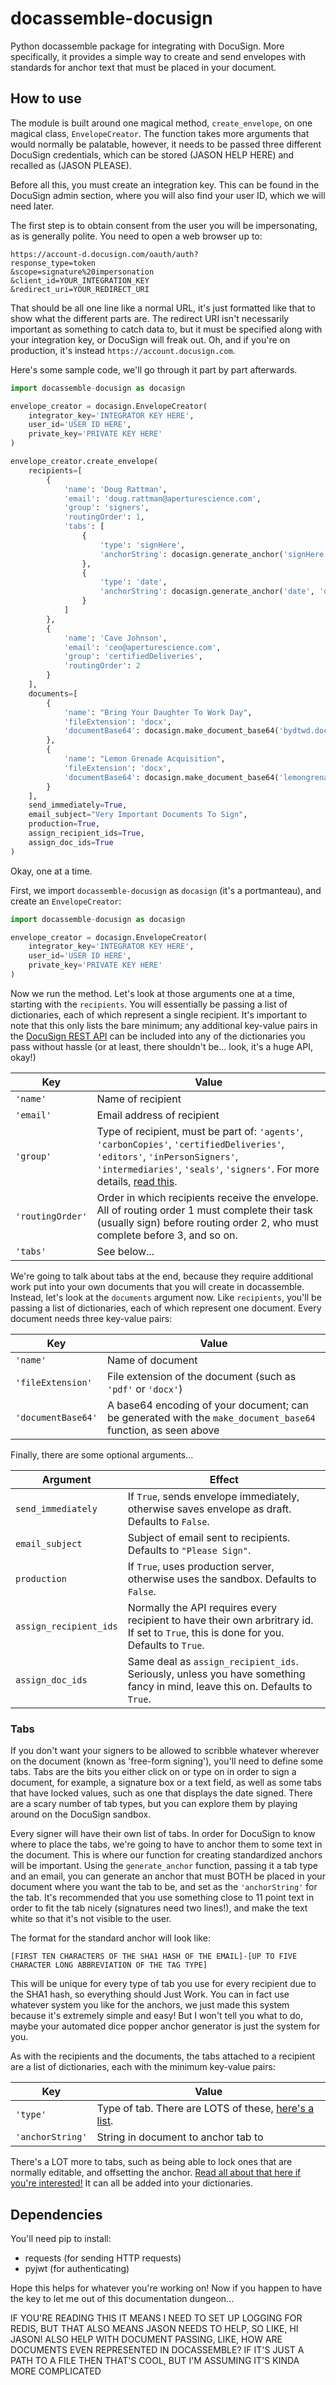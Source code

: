 # docassemble-docusign

Python docassemble package for integrating with DocuSign. More specifically, it provides a simple way to create and send envelopes with standards for anchor text that must be placed in your document.

## How to use

The module is built around one magical method, `create_envelope`, on one magical class, `EnvelopeCreator`. The function takes more arguments that would normally be palatable, however, it needs to be passed three different DocuSign credentials, which can be stored (JASON HELP HERE) and recalled as (JASON PLEASE).

Before all this, you must create an integration key. This can be found in the DocuSign admin section, where you will also find your user ID, which we will need later.

The first step is to obtain consent from the user you will be impersonating, as is generally polite. You need to open a web browser up to:

```
https://account-d.docusign.com/oauth/auth?
response_type=token
&scope=signature%20impersonation
&client_id=YOUR_INTEGRATION_KEY
&redirect_uri=YOUR_REDIRECT_URI
```

That should be all one line like a normal URL, it's just formatted like that to show what the different parts are. The redirect URI isn't necessarily important as something to catch data to, but it must be specified along with your integration key, or DocuSign will freak out. Oh, and if you're on production, it's instead `https://account.docusign.com`.

Here's some sample code, we'll go through it part by part afterwards.

```python
import docassemble-docusign as docasign

envelope_creator = docasign.EnvelopeCreator(
    integrator_key='INTEGRATOR KEY HERE',
    user_id='USER ID HERE',
    private_key='PRIVATE KEY HERE'
)

envelope_creator.create_envelope(
    recipients=[
        {
            'name': 'Doug Rattman',
            'email': 'doug.rattman@aperturescience.com',
            'group': 'signers',
            'routingOrder': 1,
            'tabs': [
                {
                    'type': 'signHere',
                    'anchorString': docasign.generate_anchor('signHere', 'doug.rattman@aperturescience.com')
                },
                {
                    'type': 'date',
                    'anchorString': docasign.generate_anchor('date', 'doug.rattman@aperturescience.com')
                }
            ]
        },
        {
            'name': 'Cave Johnson',
            'email': 'ceo@aperturescience.com',
            'group': 'certifiedDeliveries',
            'routingOrder': 2
        }
    ],
    documents=[
        {
            'name': "Bring Your Daughter To Work Day",
            'fileExtension': 'docx',
            'documentBase64': docasign.make_document_base64('bydtwd.docx')
        },
        {
            'name': "Lemon Grenade Acquisition",
            'fileExtension': 'docx',
            'documentBase64': docasign.make_document_base64('lemongrenadeacquisition.docx')
        }
    ],
    send_immediately=True,
    email_subject="Very Important Documents To Sign",
    production=True,
    assign_recipient_ids=True,
    assign_doc_ids=True
)
```

Okay, one at a time.

First, we import `docassemble-docusign` as `docasign` (it's a portmanteau), and create an `EnvelopeCreator`:

```python
import docassemble-docusign as docasign

envelope_creator = docasign.EnvelopeCreator(
    integrator_key='INTEGRATOR KEY HERE',
    user_id='USER ID HERE',
    private_key='PRIVATE KEY HERE'
)
```

Now we run the method. Let's look at those arguments one at a time, starting with the `recipients`. You will essentially be passing a list of dictionaries, each of which represent a single recipient. It's important to note that this only lists the bare minimum; any additional key-value pairs in the [DocuSign REST API](https://developers.docusign.com/esign-rest-api) can be included into any of the dictionaries you pass without hassle (or at least, there shouldn't be... look, it's a huge API, okay!)

Key | Value
--- | ---
`'name'` | Name of recipient
`'email'` | Email address of recipient
`'group'` | Type of recipient, must be part of: `'agents'`, `'carbonCopies'`, `'certifiedDeliveries'`, `'editors'`, `'inPersonSigners'`, `'intermediaries'`, `'seals'`, `'signers'`. For more details, [read this](https://developers.docusign.com/esign-rest-api/guides/concepts/recipients).
`'routingOrder'` | Order in which recipients receive the envelope. All of routing order 1 must complete their task (usually sign) before routing order 2, who must complete before 3, and so on.
`'tabs'` | See below...

We're going to talk about tabs at the end, because they require additional work put into your own documents that you will create in docassemble. Instead, let's look at the `documents` argument now. Like `recipients`, you'll be passing a list of dictionaries, each of which represent one document. Every document needs three key-value pairs:

Key | Value
--- | ---
`'name'` | Name of document
`'fileExtension'` | File extension of the document (such as `'pdf'` or `'docx'`)
`'documentBase64'` | A base64 encoding of your document; can be generated with the `make_document_base64` function, as seen above

Finally, there are some optional arguments...

Argument | Effect
--- | ---
`send_immediately` | If `True`, sends envelope immediately, otherwise saves envelope as draft. Defaults to `False`.
`email_subject` | Subject of email sent to recipients. Defaults to `"Please Sign"`.
`production` | If `True`, uses production server, otherwise uses the sandbox. Defaults to `False`.
`assign_recipient_ids` | Normally the API requires every recipient to have their own arbritrary id. If set to `True`, this is done for you. Defaults to `True`.
`assign_doc_ids` | Same deal as `assign_recipient_ids`. Seriously, unless you have something fancy in mind, leave this on. Defaults to `True`.

### Tabs

If you don't want your signers to be allowed to scribble whatever wherever on the document (known as 'free-form signing'), you'll need to define some tabs. Tabs are the bits you either click on or type on in order to sign a document, for example, a signature box or a text field, as well as some tabs that have locked values, such as one that displays the date signed. There are a scary number of tab types, but you can explore them by playing around on the DocuSign sandbox.

Every signer will have their own list of tabs. In order for DocuSign to know where to place the tabs, we're going to have to anchor them to some text in the document. This is where our function for creating standardized anchors will be important. Using the `generate_anchor` function, passing it a tab type and an email, you can generate an anchor that must BOTH be placed in your document where you want the tab to be, and set as the `'anchorString'` for the tab. It's recommended that you use something close to 11 point text in order to fit the tab nicely (signatures need two lines!), and make the text white so that it's not visible to the user.

The format for the standard anchor will look like:

```
[FIRST TEN CHARACTERS OF THE SHA1 HASH OF THE EMAIL]-[UP TO FIVE CHARACTER LONG ABBREVIATION OF THE TAG TYPE]
```

This will be unique for every type of tab you use for every recipient due to the SHA1 hash, so everything should Just Work. You can in fact use whatever system you like for the anchors, we just made this system because it's extremely simple and easy! But I won't tell you what to do, maybe your automated dice popper anchor generator is just the system for you.

As with the recipients and the documents, the tabs attached to a recipient are a list of dictionaries, each with the minimum key-value pairs:

Key | Value
--- | ---
`'type'` | Type of tab. There are LOTS of these, [here's a list](https://developers.docusign.com/esign-rest-api/reference/Envelopes/EnvelopeRecipientTabs/).
`'anchorString'` | String in document to anchor tab to

There's a LOT more to tabs, such as being able to lock ones that are normally editable, and offsetting the anchor. [Read all about that here if you're interested!](https://developers.docusign.com/esign-rest-api/guides/concepts/tabs) It can all be added into your dictionaries.

## Dependencies

You'll need pip to install:

* requests (for sending HTTP requests)
* pyjwt (for authenticating)

Hope this helps for whatever you're working on! Now if you happen to have the key to let me out of this documentation dungeon...

IF YOU'RE READING THIS IT MEANS I NEED TO SET UP LOGGING FOR REDIS, BUT THAT ALSO MEANS JASON NEEDS TO HELP, SO LIKE, HI JASON! ALSO HELP WITH DOCUMENT PASSING, LIKE, HOW ARE DOCUMENTS EVEN REPRESENTED IN DOCASSEMBLE? IF IT'S JUST A PATH TO A FILE THEN THAT'S COOL, BUT I'M ASSUMING IT'S KINDA MORE COMPLICATED
